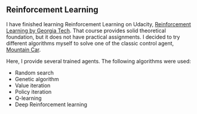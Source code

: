 ## Reinforcement Learning

I have finished learning Reinforcement Learning on Udacity, [Reinforcement Learning by Georgia Tech](https://www.udacity.com/course/reinforcement-learning--ud600).
That course provides solid theoretical foundation, but it does not have practical
assignments. I decided to try different algorithms myself to solve one of the classic control agent, [Mountain Car](https://gym.openai.com/envs/#classic_control).

Here, I provide several trained agents. The following algorithms were used:

  * Random search
  * Genetic algorithm
  * Value iteration
  * Policy iteration
  * Q-learning
  * Deep Reinforcement learning

